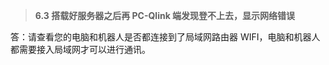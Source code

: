> **6.3 搭载好服务器之后再 PC-Qlink 端发现登不上去，显示网络错误**

答：请查看您的电脑和机器人是否都连接到了局域网路由器 WIFI，电脑和机器人都需要接入局域网才可以进行通讯。



